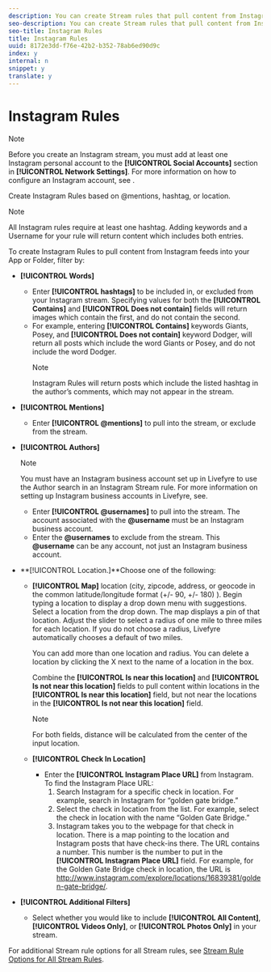 ```yaml
---
description: You can create Stream rules that pull content from Instagram.
seo-description: You can create Stream rules that pull content from Instagram.
seo-title: Instagram Rules
title: Instagram Rules
uuid: 8172e3dd-f76e-42b2-b352-78ab6ed90d9c
index: y
internal: n
snippet: y
translate: y
---
```


# Instagram Rules


>[!NOTE]
>
>Before you create an Instagram stream, you must add at least one Instagram personal account to the **[!UICONTROL  Social Accounts]** section in **[!UICONTROL  Network Settings]**. For more information on how to configure an Instagram account, see [](t_configure_social_accout_instagram/c_about_instagram_accounts.md#c_about_instagram_accounts).


Create Instagram Rules based on @mentions, hashtag, or location.

>[!NOTE]
>
>All Instagram rules require at least one hashtag. Adding keywords and a Username for your rule will return content which includes both entries.

To create Instagram Rules to pull content from Instagram feeds into your App or Folder, filter by:

* **[!UICONTROL  Words]**
    * Enter **[!UICONTROL  hashtags]** to be included in, or excluded from your Instagram stream. Specifying values for both the **[!UICONTROL  Contains]** and **[!UICONTROL  Does not contain]** fields will return images which contain the first, and do not contain the second.
    * For example, entering **[!UICONTROL  Contains]** keywords Giants, Posey, and **[!UICONTROL  Does not contain]** keyword Dodger, will return all posts which include the word Giants or Posey, and do not include the word Dodger.
      >[!NOTE]
      >
      >Instagram Rules will return posts which include the listed hashtag in the author’s comments, which may not appear in the stream.


* **[!UICONTROL  Mentions]**
    * Enter **[!UICONTROL  @mentions]** to pull into the stream, or exclude from the stream.

* **[!UICONTROL  Authors]**
  >[!NOTE]
  >
  >You must have an Instagram business account set up in Livefyre to use the Author search in an Instagram Stream rule. For more information on setting up Instagram business accounts in Livefyre, see[](t_configure_social_accout_instagram/c_about_instagram_accounts.md#c_about_instagram_accounts).

    * Enter **[!UICONTROL  @usernames]** to pull into the stream. The account associated with the **@username** must be an Instagram business account.
    * Enter the **@usernames** to exclude from the stream. This **@username** can be any account, not just an Instagram business account.

* **[!UICONTROL  Location.]**Choose one of the following:
    * **[!UICONTROL  Map]** location (city, zipcode, address, or geocode in the common latitude/longitude format (+/- 90, +/- 180) ). Begin typing a location to display a drop down menu with suggestions. Select a location from the drop down. The map displays a pin of that location. Adjust the slider to select a radius of one mile to three miles for each location. If you do not choose a radius, Livefyre automatically chooses a default of two miles.

      You can add more than one location and radius. You can delete a location by clicking the X next to the name of a location in the box.

      Combine the **[!UICONTROL  Is near this location]** and **[!UICONTROL  Is not near this location]** fields to pull content within locations in the **[!UICONTROL  Is near this location]** field, but not near the locations in the **[!UICONTROL  Is not near this location]** field.

      >[!NOTE]
      >
      >For both fields, distance will be calculated from the center of the input location.


    * **[!UICONTROL  Check In Location]** 
        * Enter the **[!UICONTROL  Instagram Place URL]** from Instagram. To find the Instagram Place URL:        
            1. Search Instagram for a specific check in location. For example, search in Instagram for “golden gate bridge.”
            1. Select the check in location from the list. For example, select the check in location with the name “Golden Gate Bridge.”
            1. Instagram takes you to the webpage for that check in location. There is a map pointing to the location and Instagram posts that have check-ins there. The URL contains a number. This number is the number to put in the **[!UICONTROL  Instagram Place URL]** field. For example, for the Golden Gate Bridge check in location, the URL is http://www.instagram.com/explore/locations/16839381/golden-gate-bridge/.



* **[!UICONTROL  Additional Filters]**
    * Select whether you would like to include **[!UICONTROL  All Content]**, **[!UICONTROL  Videos Only]**, or **[!UICONTROL  Photos Only]** in your stream.

For additional Stream rule options for all Stream rules, see [ Stream Rule Options for All Stream Rules](c_stream_rule_options_for_all_stream_rules.md#c_stream_rule_options_for_all_stream_rules). 
